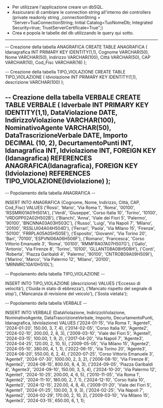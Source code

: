 - Per utilizzare l'applicazione creare un dbSQL.
- Assicurarsi di cambiare le connection string all'interno dei controllers
(private readonly string _connectionString = "Server=TuaConnectionString; Initial Catalog=TuoNomeDb; Integrated Security=true; TrustServerCertificate=True";)
- Crea e popola le tabelle del db utilizzando le query qui sotto.
----------------------------------------------------------------------------------------------------------------------------------------------------------------
-- Creazione della tabella ANAGRAFICA
CREATE TABLE ANAGRAFICA (
    Idanagrafica INT PRIMARY KEY IDENTITY(1,1),
    Cognome VARCHAR(50),
    Nome VARCHAR(50),
    Indirizzo VARCHAR(100),
    Città VARCHAR(50),
    CAP VARCHAR(10),
    Cod_Fisc VARCHAR(16)
);

-- Creazione della tabella TIPO_VIOLAZIONE
CREATE TABLE TIPO_VIOLAZIONE (
    Idviolazione INT PRIMARY KEY IDENTITY(1,1),
    descrizione VARCHAR(100)
);

-- Creazione della tabella VERBALE
CREATE TABLE VERBALE (
    Idverbale INT PRIMARY KEY IDENTITY(1,1),
    DataViolazione DATE,
    IndirizzoViolazione VARCHAR(100),
    NominativoAgente VARCHAR(50),
    DataTrascrizioneVerbale DATE,
    Importo DECIMAL (10, 2),
    DecurtamentoPunti INT,
    Idanagrafica INT,
    Idviolazione INT,
    FOREIGN KEY (Idanagrafica) REFERENCES ANAGRAFICA(Idanagrafica),
    FOREIGN KEY (Idviolazione) REFERENCES TIPO_VIOLAZIONE(Idviolazione)
);
----------------------------------------------------------------------------------------------------------------------------------------------------------------
-- Popolamento della tabella ANAGRAFICA --

INSERT INTO ANAGRAFICA (Cognome, Nome, Indirizzo, Città, CAP, Cod_Fisc) VALUES
('Rossi', 'Mario', 'Via Roma 1', 'Roma', '00100', 'RSSMRI01A01H501A'),
('Verdi', 'Giuseppe', 'Corso Italia 10', 'Torino', '10100', 'VRDGPP02A02H502B'),
('Bianchi', 'Anna', 'Viale dei Fiori 5', 'Palermo', '90100', 'BNCNNA03A03H503C'),
('Russo', 'Luigi', 'Via Napoli 7', 'Milano', '20100', 'RSSLUI04A04H504D'),
('Ferrari', 'Paola', 'Via Milano 15', 'Firenze', '50100', 'FRRPLA05A05H505E'),
('Esposito', 'Giovanni', 'Via Torino 20', 'Bari', '70100', 'ESPVNI06A06H506F'),
('Romano', 'Francesca', 'Corso Vittorio Emanuele 3', 'Roma', '00100', 'RMMFRA07A07H507G'),
('Gallo', 'Antonio', 'Via Firenze 8', 'Torino', '10100', 'GLLANT08A08H508H'),
('Conti', 'Roberta', 'Piazza Garibaldi 4', 'Palermo', '90100', 'CNTROB09A09H509I'),
('Marino', 'Marco', 'Via Palermo 12', 'Milano', '20100', 'MRNMRC10A10H510L');


-- Popolamento della tabella TIPO_VIOLAZIONE --

INSERT INTO TIPO_VIOLAZIONE (descrizione) VALUES
('Eccesso di velocità'),
('Guida in stato di ebbrezza'),
('Mancato rispetto del segnale di stop'),
('Mancanza di revisione del veicolo'),
('Sosta vietata');

-- Popolamento della tabella VERBALE --

INSERT INTO VERBALE (DataViolazione, IndirizzoViolazione, NominativoAgente, DataTrascrizioneVerbale, Importo, DecurtamentoPunti, Idanagrafica, Idviolazione) VALUES
('2024-01-15', 'Via Roma 1', 'Agente1', '2024-01-20', 150.00, 3, 7, 4),
('2014-02-05', 'Corso Italia 10', 'Agente2', '2024-02-10', 200.00, 2, 8, 3),
('2009-03-10', 'Viale dei Fiori 5', 'Agente1', '2024-03-15', 100.00, 1, 9, 2),
('2017-04-20', 'Via Napoli 7', 'Agente3', '2024-04-25', 120.00, 2, 10, 5),
('2009-05-05', 'Via Milano 15', 'Agente2', '2024-05-10', 380.00, 4, 1, 1),
('2022-06-15', 'Via Torino 20', 'Agente3', '2024-06-20', 550.00, 6, 2, 4),
('2020-07-25', 'Corso Vittorio Emanuele 3', 'Agente1', '2024-07-30', 1000.00, 2, 3, 2),
('2006-08-10', 'Via Firenze 8', 'Agente2', '2024-08-15', 800.00, 8, 4, 3),
('2024-09-05', 'Piazza Garibaldi 4', 'Agente3', '2024-09-10', 150.00, 3, 5, 4),
('2024-10-20', 'Via Palermo 12', 'Agente1', '2024-10-25', 200.00, 4, 6, 5),
('2010-11-05', 'Via Roma 1', 'Agente2', '2024-11-10', 180.00, 2, 7, 1),
('2024-12-10', 'Corso Italia 10', 'Agente3', '2024-12-15', 220.00, 4, 8, 4),
('2009-01-20', 'Viale dei Fiori 5', 'Agente1', '2024-01-25', 130.00, 3, 9, 3),
('2024-02-25', 'Via Napoli 7', 'Agente2', '2024-02-29', 170.00, 2, 10, 2),
('2009-03-10', 'Via Milano 15', 'Agente3', '2024-03-15', 650.00, 6, 1, 1);
